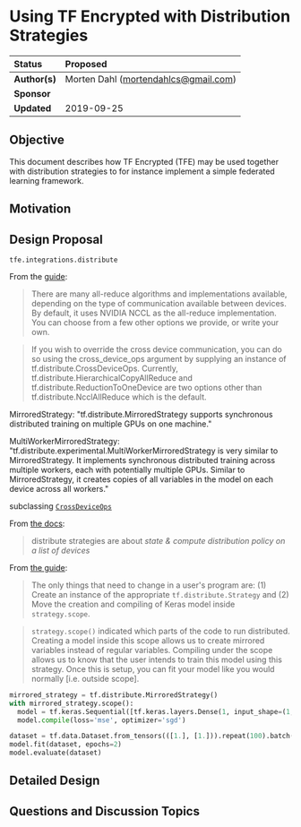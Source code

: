 # Using TF Encrypted with Distribution Strategies

| Status        | Proposed |
:-------------- |:----------------------------------------------------
| **Author(s)** | Morten Dahl (mortendahlcs@gmail.com) |
| **Sponsor**   | |
| **Updated**   | 2019-09-25 |

## Objective

This document describes how TF Encrypted (TFE) may be used together with distribution strategies to for instance implement a simple federated learning framework.

## Motivation

## Design Proposal

`tfe.integrations.distribute`

From the [guide](https://www.tensorflow.org/guide/distributed_training):

> There are many all-reduce algorithms and implementations available, depending on the type of communication available between devices. By default, it uses NVIDIA NCCL as the all-reduce implementation. You can choose from a few other options we provide, or write your own.

> If you wish to override the cross device communication, you can do so using the cross_device_ops argument by supplying an instance of tf.distribute.CrossDeviceOps. Currently, tf.distribute.HierarchicalCopyAllReduce and tf.distribute.ReductionToOneDevice are two options other than tf.distribute.NcclAllReduce which is the default.

MirroredStrategy: "tf.distribute.MirroredStrategy supports synchronous distributed training on multiple GPUs on one machine."

MultiWorkerMirroredStrategy: "tf.distribute.experimental.MultiWorkerMirroredStrategy is very similar to MirroredStrategy. It implements synchronous distributed training across multiple workers, each with potentially multiple GPUs. Similar to MirroredStrategy, it creates copies of all variables in the model on each device across all workers."

subclassing [`CrossDeviceOps`](https://www.tensorflow.org/api_docs/python/tf/distribute/CrossDeviceOps)


From [the docs](https://www.tensorflow.org/versions/r2.0/api_docs/python/tf/distribute/Strategy#class_strategy):

> distribute strategies are about *state & compute distribution policy on a list of devices*

From [the guide](https://www.tensorflow.org/guide/distribute_strategy#using_tfdistributestrategy_with_keras):

> The only things that need to change in a user's program are: (1) Create an instance of the appropriate `tf.distribute.Strategy` and (2) Move the creation and compiling of Keras model inside `strategy.scope`.

> `strategy.scope()` indicated which parts of the code to run distributed. Creating a model inside this scope allows us to create mirrored variables instead of regular variables. Compiling under the scope allows us to know that the user intends to train this model using this strategy. Once this is setup, you can fit your model like you would normally [i.e. outside scope].

```python
mirrored_strategy = tf.distribute.MirroredStrategy()
with mirrored_strategy.scope():
  model = tf.keras.Sequential([tf.keras.layers.Dense(1, input_shape=(1,))])
  model.compile(loss='mse', optimizer='sgd')

dataset = tf.data.Dataset.from_tensors(([1.], [1.])).repeat(100).batch(10)
model.fit(dataset, epochs=2)
model.evaluate(dataset)
```

## Detailed Design

## Questions and Discussion Topics
